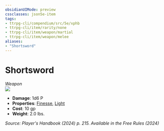 ```yaml
---
obsidianUIMode: preview
cssclasses: json5e-item
tags:
- ttrpg-cli/compendium/src/5e/xphb
- ttrpg-cli/item/rarity/none
- ttrpg-cli/item/weapon/martial
- ttrpg-cli/item/weapon/melee
aliases: 
- "Shortsword"
---
```

# Shortsword
*Weapon*  
![](3-Mechanics/CLI/items/img/shortsword.webp#right)

- **Damage**: 1d6 P
- **Properties**: [Finesse](3-Mechanics/CLI/rules/item-properties.md#Finesse), [Light](3-Mechanics/CLI/rules/item-properties.md#Light)
- **Cost**: 10 gp
- **Weight**: 2.0 lbs.

*Source: Player's Handbook (2024) p. 215. Available in the Free Rules (2024)*